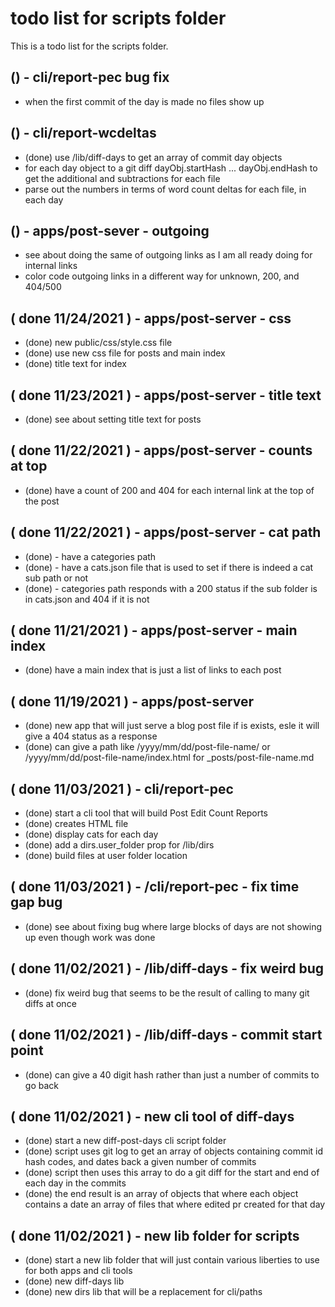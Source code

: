 # todo list for scripts folder

This is a todo list for the scripts folder.

## () - cli/report-pec bug fix
* when the first commit of the day is made no files show up

## () - cli/report-wcdeltas
* (done) use /lib/diff-days to get an array of commit day objects
* for each day object to a git diff dayObj.startHash ... dayObj.endHash to get the additional and subtractions for each file
* parse out the numbers in terms of word count deltas for each file, in each day

## () - apps/post-sever - outgoing
* see about doing the same of outgoing links as I am all ready doing for internal links
* color code outgoing links in a different way for unknown, 200, and 404/500

## ( done 11/24/2021 ) - apps/post-server - css
* (done) new public/css/style.css file
* (done) use new css file for posts and main index
* (done) title text for index

## ( done 11/23/2021 ) - apps/post-server - title text
* (done) see about setting title text for posts

## ( done 11/22/2021 ) - apps/post-server - counts at top
* (done) have a count of 200 and 404 for each internal link at the top of the post

## ( done 11/22/2021 ) - apps/post-server - cat path
* (done) - have a categories path
* (done) - have a cats.json file that is used to set if there is indeed a cat sub path or not
* (done) - categories path responds with a 200 status if the sub folder is in cats.json and 404 if it is not

## ( done 11/21/2021 ) - apps/post-server - main index
* (done) have a main index that is just a list of links to each post

## ( done 11/19/2021 ) - apps/post-server
* (done) new app that will just serve a blog post file if is exists, esle it will give a 404 status as a response
* (done) can give a path like /yyyy/mm/dd/post-file-name/ or /yyyy/mm/dd/post-file-name/index.html for \_posts/post-file-name.md

## ( done 11/03/2021 ) - cli/report-pec
* (done) start a cli tool that will build Post Edit Count Reports
* (done) creates HTML file
* (done) display cats for each day
* (done) add a dirs.user_folder prop for /lib/dirs
* (done) build files at user folder location

## ( done 11/03/2021 ) - /cli/report-pec - fix time gap bug
* (done) see about fixing bug where large blocks of days are not showing up even though work was done

## ( done 11/02/2021 ) - /lib/diff-days - fix weird bug
* (done) fix weird bug that seems to be the result of calling to many git diffs at once

## ( done 11/02/2021 ) - /lib/diff-days - commit start point
* (done) can give a 40 digit hash rather than just a number of commits to go back 

## ( done 11/02/2021 ) - new cli tool of diff-days
* (done) start a new diff-post-days cli script folder
* (done) script uses git log to get an array of objects containing commit id hash codes, and dates back a given number of commits
* (done) script then uses this array to do a git diff for the start and end of each day in the commits
* (done) the end result is an array of objects that where each object contains a date an array of files that where edited pr created for that day

## ( done 11/02/2021 ) - new lib folder for scripts
* (done) start a new lib folder that will just contain various liberties to use for both apps and cli tools
* (done) new diff-days lib
* (done) new dirs lib that will be a replacement for cli/paths